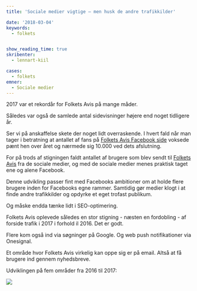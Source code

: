 ```yaml
---
title: 'Sociale medier vigtige – men husk de andre trafikkilder'

date: '2018-03-04'
keywords:
  - folkets


show_reading_time: true
skribenter:
  - lennart-kiil

cases:
  - folkets
emner:
  - Sociale medier
---
```


2017 var et rekordår for Folkets Avis på mange måder.

Således var også de samlede antal sidevisninger højere end noget tidligere år.

Ser vi på anskaffelse skete der noget lidt overraskende. I hvert fald når man tager i betratning at antallet af fans på [Folkets Avis Facebook side](https://www.facebook.com/folkets.dk/) voksede pænt hen over året og nærmede sig 10.000 ved dets afslutning.

For på trods af stigningen faldt antallet af brugere som blev sendt til [Folkets Avis](https://www.folkets.dk) fra de sociale medier, og med de sociale medier menes praktisk taget ene og alene Facebook.

Denne udvikling passer fint med Facebooks ambitioner om at holde flere brugere inden for Facebooks egne rammer. Samtidig gør medier klogt i at finde andre trafikkilder og opdyrke et eget trofast publikum.

Og måske endda tænke lidt i SEO-optimering.

Folkets Avis oplevede således en stor stigning - næsten en fordobling - af forside trafik i 2017 i forhold il 2016. Det er godt.

Flere kom også ind via søgninger på Google. Og web push notifikationer via Onesignal.

Et område hvor Folkets Avis virkelig kan oppe sig er på email. Altså at få brugere ind gennem nyhedsbreve.

Udviklingen på fem områder fra 2016 til 2017:

![](/erfaringer/trafik/social.png)
